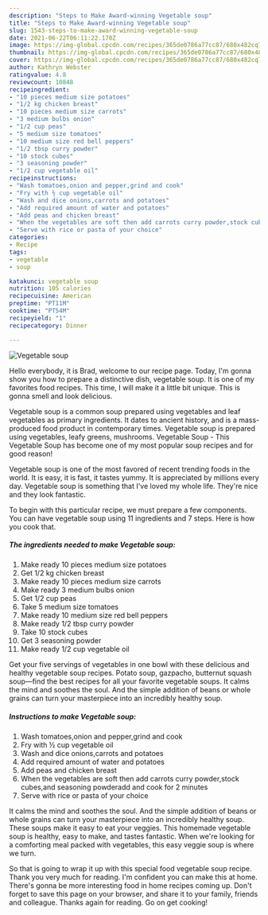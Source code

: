 ```yaml
---
description: "Steps to Make Award-winning Vegetable soup"
title: "Steps to Make Award-winning Vegetable soup"
slug: 1543-steps-to-make-award-winning-vegetable-soup
date: 2021-06-22T06:11:22.170Z
image: https://img-global.cpcdn.com/recipes/365de0786a77cc87/680x482cq70/vegetable-soup-recipe-main-photo.jpg
thumbnail: https://img-global.cpcdn.com/recipes/365de0786a77cc87/680x482cq70/vegetable-soup-recipe-main-photo.jpg
cover: https://img-global.cpcdn.com/recipes/365de0786a77cc87/680x482cq70/vegetable-soup-recipe-main-photo.jpg
author: Kathryn Webster
ratingvalue: 4.8
reviewcount: 10848
recipeingredient:
- "10 pieces medium size potatoes"
- "1/2 kg chicken breast"
- "10 pieces medium size carrots"
- "3 medium bulbs onion"
- "1/2 cup peas"
- "5 medium size tomatoes"
- "10 medium size red bell peppers"
- "1/2 tbsp curry powder"
- "10 stock cubes"
- "3 seasoning powder"
- "1/2 cup vegetable oil"
recipeinstructions:
- "Wash tomatoes,onion and pepper,grind and cook"
- "Fry with ½ cup vegetable oil"
- "Wash and dice onions,carrots and potatoes"
- "Add required amount of water and potatoes"
- "Add peas and chicken breast"
- "When the vegetables are soft then add carrots curry powder,stock cubes,and seasoning powderadd and cook for 2 minutes"
- "Serve with rice or pasta of your choice"
categories:
- Recipe
tags:
- vegetable
- soup

katakunci: vegetable soup 
nutrition: 105 calories
recipecuisine: American
preptime: "PT11M"
cooktime: "PT54M"
recipeyield: "1"
recipecategory: Dinner

---
```



![Vegetable soup](https://img-global.cpcdn.com/recipes/365de0786a77cc87/680x482cq70/vegetable-soup-recipe-main-photo.jpg)

Hello everybody, it is Brad, welcome to our recipe page. Today, I'm gonna show you how to prepare a distinctive dish, vegetable soup. It is one of my favorites food recipes. This time, I will make it a little bit unique. This is gonna smell and look delicious.

Vegetable soup is a common soup prepared using vegetables and leaf vegetables as primary ingredients. It dates to ancient history, and is a mass-produced food product in contemporary times. Vegetable soup is prepared using vegetables, leafy greens, mushrooms. Vegetable Soup - This Vegetable Soup has become one of my most popular soup recipes and for good reason!

Vegetable soup is one of the most favored of recent trending foods in the world. It is easy, it is fast, it tastes yummy. It is appreciated by millions every day. Vegetable soup is something that I've loved my whole life. They're nice and they look fantastic.


To begin with this particular recipe, we must prepare a few components. You can have vegetable soup using 11 ingredients and 7 steps. Here is how you cook that.

<!--inarticleads1-->

##### The ingredients needed to make Vegetable soup:

1. Make ready 10 pieces medium size potatoes
1. Get 1/2 kg chicken breast
1. Make ready 10 pieces medium size carrots
1. Make ready 3 medium bulbs onion
1. Get 1/2 cup peas
1. Take 5 medium size tomatoes
1. Make ready 10 medium size red bell peppers
1. Make ready 1/2 tbsp curry powder
1. Take 10 stock cubes
1. Get 3 seasoning powder
1. Make ready 1/2 cup vegetable oil


Get your five servings of vegetables in one bowl with these delicious and healthy vegetable soup recipes. Potato soup, gazpacho, butternut squash soup—find the best recipes for all your favorite vegetable soups. It calms the mind and soothes the soul. And the simple addition of beans or whole grains can turn your masterpiece into an incredibly healthy soup. 

<!--inarticleads2-->

##### Instructions to make Vegetable soup:

1. Wash tomatoes,onion and pepper,grind and cook
1. Fry with ½ cup vegetable oil
1. Wash and dice onions,carrots and potatoes
1. Add required amount of water and potatoes
1. Add peas and chicken breast
1. When the vegetables are soft then add carrots curry powder,stock cubes,and seasoning powderadd and cook for 2 minutes
1. Serve with rice or pasta of your choice


It calms the mind and soothes the soul. And the simple addition of beans or whole grains can turn your masterpiece into an incredibly healthy soup. These soups make it easy to eat your veggies. This homemade vegetable soup is healthy, easy to make, and tastes fantastic. When we&#39;re looking for a comforting meal packed with vegetables, this easy veggie soup is where we turn. 

So that is going to wrap it up with this special food vegetable soup recipe. Thank you very much for reading. I'm confident you can make this at home. There's gonna be more interesting food in home recipes coming up. Don't forget to save this page on your browser, and share it to your family, friends and colleague. Thanks again for reading. Go on get cooking!
